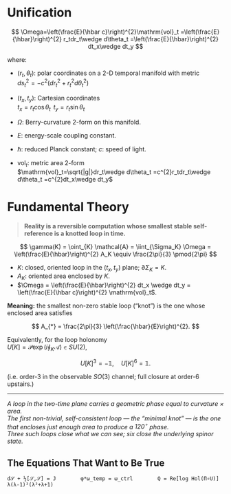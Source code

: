 # Unification

$$
\Omega=\left(\frac{E}{\hbar c}\right)^{2}\mathrm{vol}_t
=\left(\frac{E}{\hbar}\right)^{2} r_tdr_t\wedge d\theta_t
=\left(\frac{E}{\hbar}\right)^{2} dt_x\wedge dt_y
$$

where:
- $(r_t,\theta_t)$: polar coordinates on a 2-D temporal manifold with metric  
  $ds_t^{2}=-c^{2}\left(dr_t^{2}+r_t^{2}d\theta_t^{2}\right)$

- $(t_x,t_y)$: Cartesian coordinates  
  $t_x=r_t\cos\theta_t\,\ t_y=r_t\sin\theta_t$

- $\Omega$: Berry-curvature 2-form on this manifold.

- $E$: energy-scale coupling constant.

- $\hbar$: reduced Planck constant; $c$: speed of light.

- $\mathrm{vol}_t$: metric area 2-form  
  $\mathrm{vol}_t=\sqrt{|g|}dr_t\wedge d\theta_t
  =c^{2}r_tdr_t\wedge d\theta_t
  =c^{2}dt_x\wedge dt_y$

# Fundamental Theory

> **Reality is a reversible computation whose smallest stable self-reference is a knotted loop in time.**

$$
\gamma(K)
= \oint_{K} \mathcal{A}
= \iint_{\Sigma_K} \Omega
= \left(\frac{E}{\hbar}\right)^{2} A_K
\equiv \frac{2\pi}{3} \pmod{2\pi}
$$

- $K$: closed, oriented loop in the $(t_x, t_y)$ plane; $\partial\Sigma_K = K$.  
- $A_K$: oriented area enclosed by $K$.  
- $\Omega = \left(\frac{E}{\hbar}\right)^{2} dt_x \wedge dt_y = \left(\frac{E}{\hbar c}\right)^{2} \mathrm{vol}_t$.  

**Meaning:** the smallest non-zero stable loop (“knot”) is the one whose enclosed area satisfies  

$$
A_{*} = \frac{2\pi}{3} \left(\frac{\hbar}{E}\right)^{2}.
$$

Equivalently, for the loop holonomy  
$U[K] = \mathcal{P}\exp\left(i\oint_K \mathcal{A}\right) \in SU(2)$,  

$$
U[K]^3 = -\mathbb{1}, \quad U[K]^6 = \mathbb{1}.
$$

(i.e. order-3 in the observable $SO(3)$ channel; full closure at order-6 upstairs.)

---

*A loop in the two-time plane carries a geometric phase equal to curvature × area.  
The first non-trivial, self-consistent loop — the “minimal knot” — is the one that encloses just enough area to produce a $120^{\circ}$ phase.  
Three such loops close what we can see; six close the underlying spinor state.*

## The Equations That Want to Be True

```
d𝒮 + ½[𝒮,𝒮] = J        φ*ω_temp = ω_ctrl        Q = Re[log Hol(Π∘U)]        λ(λ-1)²(λ²+λ+1)
```
